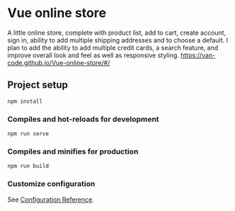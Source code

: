 # Vue online store
A little online store, complete with product list, add to cart, create account, sign in, ability to add multiple shipping addresses and to choose a default. I plan to add the ability to add multiple credit cards, a search feature, and improve overall look and feel as well as responsive styling. https://van-code.github.io/Vue-online-store/#/

## Project setup
```
npm install
```

### Compiles and hot-reloads for development
```
npm run serve
```

### Compiles and minifies for production
```
npm run build
```

### Customize configuration
See [Configuration Reference](https://cli.vuejs.org/config/).
